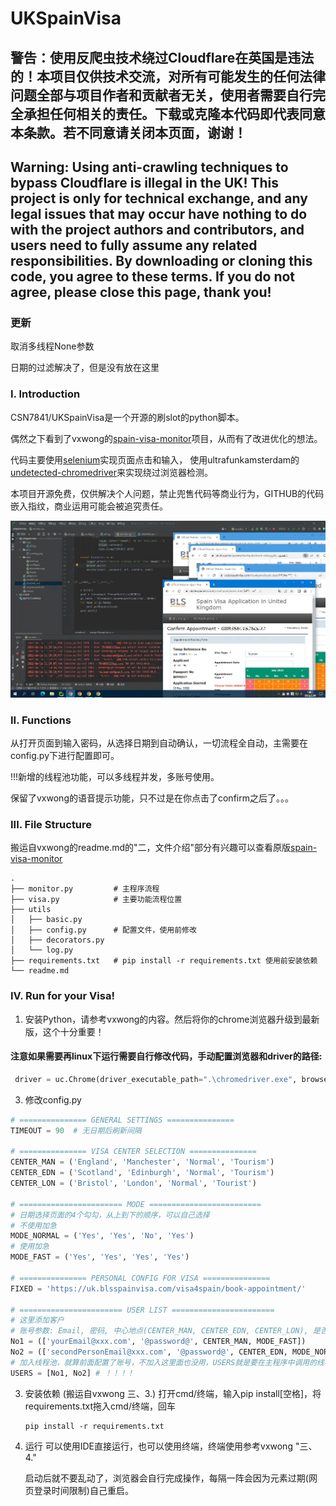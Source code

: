 # UKSpainVisa

## 警告：使用反爬虫技术绕过Cloudflare在英国是违法的！本项目仅供技术交流，对所有可能发生的任何法律问题全部与项目作者和贡献者无关，使用者需要自行完全承担任何相关的责任。下载或克隆本代码即代表同意本条款。若不同意请关闭本页面，谢谢！


## Warning: Using anti-crawling techniques to bypass Cloudflare is illegal in the UK! This project is only for technical exchange, and any legal issues that may occur have nothing to do with the project authors and contributors, and users need to fully assume any related responsibilities. By downloading or cloning this code, you agree to these terms. If you do not agree, please close this page, thank you!


### 更新
取消多线程None参数

日期的过滤解决了，但是没有放在这里

### I. Introduction
CSN7841/UKSpainVisa是一个开源的刷slot的python脚本。

偶然之下看到了vxwong的[spain-visa-monitor](https://github.com/vxwong/spain-visa-monitor)项目，从而有了改进优化的想法。

代码主要使用[selenium](https://github.com/SeleniumHQ/selenium)实现页面点击和输入，
使用ultrafunkamsterdam的[undetected-chromedriver](https://github.com/ultrafunkamsterdam/undetected-chromedriver)来实现绕过浏览器检测。

本项目开源免费，仅供解决个人问题，禁止兜售代码等商业行为，GITHUB的代码嵌入指纹，商业运用可能会被追究责任。

![Running](./pics/shows.png)

### II. Functions
从打开页面到输入密码，从选择日期到自动确认，一切流程全自动，主需要在config.py下进行配置即可。

!!!新增的线程池功能，可以多线程并发，多账号使用。

保留了vxwong的语音提示功能，只不过是在你点击了confirm之后了。。。

### III. File Structure
搬运自vxwong的readme.md的"二，文件介绍"部分有兴趣可以查看原版[spain-visa-monitor](https://github.com/vxwong/spain-visa-monitor)
```text
.
├── monitor.py         # 主程序流程
├── visa.py            # 主要功能流程位置
├── utils
│   ├── basic.py       
│   ├── config.py      # 配置文件，使用前修改
│   ├── decorators.py
│   └── log.py
├── requirements.txt   # pip install -r requirements.txt 使用前安装依赖
└── readme.md
```

### IV. Run for your Visa!

1. 安装Python，请参考vxwong的内容。然后将你的chrome浏览器升级到最新版，这个十分重要！

#### 注意如果需要再linux下运行需要自行修改代码，手动配置浏览器和driver的路径:
```python
 driver = uc.Chrome(driver_executable_path=".\chromedriver.exe", browser_executable_path=".\Chrome\Application\chrome.exe",chrome_options=chrome_options)
```

3. 修改config.py

```python
# =============== GENERAL SETTINGS ===============
TIMEOUT = 90  # 无日期后刷新间隔

# =============== VISA CENTER SELECTION ===============
CENTER_MAN = ('England', 'Manchester', 'Normal', 'Tourism')
CENTER_EDN = ('Scotland', 'Edinburgh', 'Normal', 'Tourism')
CENTER_LON = ('Bristol', 'London', 'Normal', 'Tourist')

# ======================= MODE =========================
# 日期选择页面的4个勾勾，从上到下的顺序，可以自己选择
# 不使用加急
MODE_NORMAL = ('Yes', 'Yes', 'No', 'Yes')
# 使用加急
MODE_FAST = ('Yes', 'Yes', 'Yes', 'Yes')

# =============== PERSONAL CONFIG FOR VISA ===============
FIXED = 'https://uk.blsspainvisa.com/visa4spain/book-appointment/'

# ======================= USER LIST =======================
# 这里添加客户
# 账号参数: Email, 密码, 中心地点(CENTER_MAN, CENTER_EDN, CENTER_LON), 是否优先(MODE_NORMAL, MODE_FAST)
No1 = (['yourEmail@xxx.com', '@password@', CENTER_MAN, MODE_FAST])
No2 = (['secondPersonEmail@xxx.com', '@password@', CENTER_EDN, MODE_NORMAL])
# 加入线程池，就算前面配置了账号，不加入这里面也没用，USERS就是要在主程序中调用的线程池
USERS = [No1, No2] # ！！！！
```

3. 安装依赖
   (搬运自vxwong 三、3.)
    打开cmd/终端，输入pip install[空格]，将requirements.txt拖入cmd/终端，回车
    ```shell
    pip install -r requirements.txt
    ```
4. 运行
   可以使用IDE直接运行，也可以使用终端，终端使用参考vxwong "三、4."
   
   
   启动后就不要乱动了，浏览器会自行完成操作，每隔一阵会因为元素过期(网页登录时间限制)自己重启。
